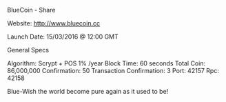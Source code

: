 BlueCoin - Share

Website: http://www.bluecoin.cc

Launch Date: 15/03/2016 @ 12:00 GMT

General Specs

Algorithm: Scrypt + POS 1% /year
Block Time: 60 seconds
Total Coin: 86,000,000
Confirmation: 50
Transaction Confirmation: 3
Port: 42157
Rpc: 42158

Blue-Wish the world become pure again  as it used to be!



